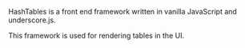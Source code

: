 HashTables is a front end framework written in vanilla JavaScript and underscore.js. 

This framework is used for rendering tables in the UI. 

